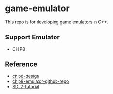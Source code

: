 # game-emulator
This repo is for developing game emulators in C++.

## Support Emulator
* CHIP8

## Reference
* [chip8-design](http://www.cs.columbia.edu/~sedwards/classes/2016/4840-spring/designs/Chip8.pdf)
* [chip8-emulator-github-repo](https://github.com/cj1128/chip8-emulator)
* [SDL2-tutorial](https://lazyfoo.net/tutorials/SDL/index.php)